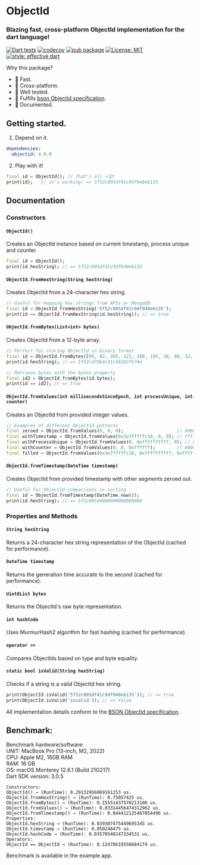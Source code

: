 # ObjectId

### Blazing fast, cross-platform ObjectId implementation for the dart language!

[![Dart tests](https://github.com/gonuit/dart_objectid/actions/workflows/test.yml/badge.svg?branch=master)](https://github.com/gonuit/dart_objectid/actions/workflows/test.yml)
[![codecov](https://codecov.io/gh/gonuit/dart_objectid/branch/master/graph/badge.svg)](https://codecov.io/gh/gonuit/dart_objectid)
[![pub package](https://img.shields.io/pub/v/objectid.svg)](https://pub.dartlang.org/packages/objectid)
[![License: MIT](https://img.shields.io/badge/license-MIT-blue.svg)](https://opensource.org/licenses/MIT)
[![style: effective dart](https://img.shields.io/badge/style-lints/recommended-40c4ff.svg)](https://github.com/tenhobi/effective_dart)
  
Why this package?
- 🚀 Fast.
- 📱 Cross-platform.
- 🧪 Well tested.
- 📒 Fulfills [bson ObjectId specification](https://github.com/mongodb/specifications/blob/master/source/bson-objectid/objectid.md).
- 📝 Documented.


## Getting started.
1. Depend on it.
```yml
dependencies:
  objectid: 4.0.0
```
2. Play with it!
```dart
final id = ObjectId(); // That's all 🔥😮!
print(id);   // it's working! => 5f52c805df41c9df948e6135
```

## Documentation

### Constructors

#### `ObjectId()`
Creates an ObjectId instance based on current timestamp, process unique and counter.
```dart
final id = ObjectId();
print(id.hexString); // => 5f52c805df41c9df948e6135
```

#### `ObjectId.fromHexString(String hexString)`
Creates ObjectId from a 24-character hex string.
```dart
// Useful for mapping hex strings from APIs or MongoDB
final id = ObjectId.fromHexString('5f52c805df41c9df948e6135');
print(id == ObjectId.fromHexString(id.hexString)); // => true
```

#### `ObjectId.fromBytes(List<int> bytes)`
Creates ObjectId from a 12-byte array.
```dart
// Perfect for storing ObjectId in binary format
final id = ObjectId.fromBytes([95, 82, 205, 121, 180, 195, 28, 88, 32, 47, 183, 78]);
print(id.hexString); // => 5f52cd79b4c31c58202fb74e

// Retrieve bytes with the bytes property
final id2 = ObjectId.fromBytes(id.bytes);
print(id == id2); // => true
```

#### `ObjectId.fromValues(int millisecondsSinceEpoch, int processUnique, int counter)`
Creates an ObjectId from provided integer values.
```dart
// Examples of different ObjectId patterns
final zeroed = ObjectId.fromValues(0, 0, 0);                    // 000000000000000000000000
final withTimestamp = ObjectId.fromValues(0x3e7fffffc18, 0, 0); // ffffffff0000000000000000
final withProcessUnique = ObjectId.fromValues(0, 0xffffffffff, 0); // 00000000ffffffffff000000
final withCounter = ObjectId.fromValues(0, 0, 0xffffff);        // 000000000000000000ffffff
final filled = ObjectId.fromValues(0x3e7fffffc18, 0xffffffffff, 0xffffff); // ffffffffffffffffffffffff
```

#### `ObjectId.fromTimestamp(DateTime timestamp)`
Creates ObjectId from provided timestamp with other segments zeroed out.
```dart
// Useful for ObjectId comparisons or sorting
final id = ObjectId.fromTimestamp(DateTime.now());
print(id.hexString); // => 5f52d05e0000000000000000
```

### Properties and Methods

#### `String hexString`
Returns a 24-character hex string representation of the ObjectId (cached for performance).

#### `DateTime timestamp`
Returns the generation time accurate to the second (cached for performance).

#### `Uint8List bytes`
Returns the ObjectId's raw byte representation.

#### `int hashCode`
Uses MurmurHash2 algorithm for fast hashing (cached for performance).

#### `operator ==`
Compares ObjectIds based on type and byte equality.

#### `static bool isValid(String hexString)`
Checks if a string is a valid ObjectId hex string.
```dart
print(ObjectId.isValid('5f52c805df41c9df948e6135')); // => true
print(ObjectId.isValid('invalid')); // => false
```

All implementation details conform to the [BSON ObjectId specification](https://github.com/mongodb/specifications/blob/master/source/bson-objectid/objectid.md).

## Benchmark:
Benchmark hardware/software:  
UNIT: MacBook Pro (13-inch, M2, 2022)  
CPU: Apple M2, 16GB RAM  
RAM: 16 GB  
OS: macOS Monterey 12.6.1 (Build 21G217)  
Dart SDK version: 3.0.5
  
```
Constructors:
ObjectId() → (RunTime): 0.29132956069161253 us.
ObjectId.fromHexString() → (RunTime): 0.75057425 us.
ObjectId.fromBytes() → (RunTime): 0.15551437570213106 us.
ObjectId.fromValues() → (RunTime): 0.03314456474312962 us.
ObjectId.fromTimestamp() → (RunTime): 0.044412125467054496 us.
Properties:
ObjectId.hexString → (RunTime): 0.039307475449695345 us.
ObjectId.timestamp → (RunTime): 0.050248475 us.
ObjectId.hashCode → (RunTime): 0.03570540247334531 us.
Operators:
ObjectId == ObjectId → (RunTime): 0.12478619550684174 us.
```
  
Benchmark is available in the example app.
 
